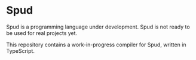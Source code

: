 # Spud

Spud is a programming language under development. Spud is not ready to be used for real projects yet.

This repository contains a work-in-progress compiler for Spud, written in TypeScript.